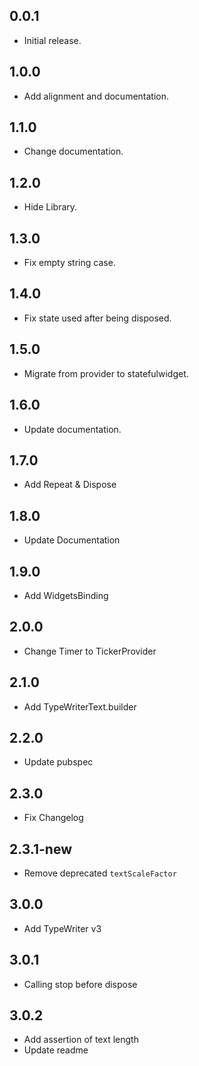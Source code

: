 ## 0.0.1

- Initial release.

## 1.0.0

- Add alignment and documentation.

## 1.1.0

- Change documentation.

## 1.2.0

- Hide Library.

## 1.3.0

- Fix empty string case.

## 1.4.0

- Fix state used after being disposed.

## 1.5.0

- Migrate from provider to statefulwidget.

## 1.6.0

- Update documentation.

## 1.7.0

- Add Repeat & Dispose

## 1.8.0

- Update Documentation

## 1.9.0

- Add WidgetsBinding

## 2.0.0

- Change Timer to TickerProvider

## 2.1.0

- Add TypeWriterText.builder

## 2.2.0

- Update pubspec

## 2.3.0

- Fix Changelog

## 2.3.1-new
- Remove deprecated `textScaleFactor`

## 3.0.0
- Add TypeWriter v3

## 3.0.1
- Calling stop before dispose

## 3.0.2
- Add assertion of text length
- Update readme